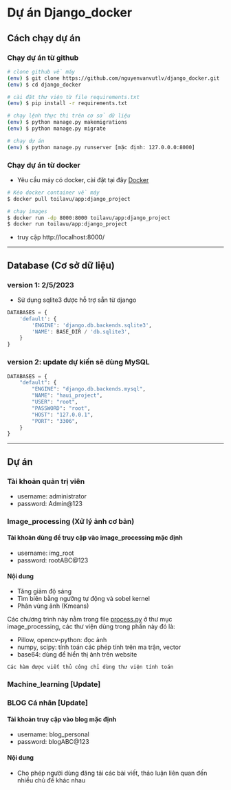 # Dự án Django_docker


## Cách chạy dự án
### Chạy dự án từ github

``` bash
# clone github về máy
(env) $ git clone https://github.com/nguyenvanvutlv/django_docker.git
(env) $ cd django_docker
```

``` bash
# cài đặt thư viện từ file requirements.txt
(env) $ pip install -r requirements.txt
```

``` bash
# chạy lệnh thực thi trên cơ sở dữ liệu
(env) $ python manage.py makemigrations
(env) $ python manage.py migrate
```

``` bash
# chạy dự án
(env) $ python manage.py runserver [mặc định: 127.0.0.0:8000]
```


### Chạy dự án từ docker

- Yêu cầu máy có docker, cài đặt tại đây [Docker](https://www.docker.com/)

``` bash
# Kéo docker container về máy
$ docker pull toilavu/app:django_project
```

``` bash
# chạy images
$ docker run -dp 8000:8000 toilavu/app:django_project
$ docker run toilavu/app:django_project
```
- truy cập http://localhost:8000/


-----------------------------------------------------

## Database (Cơ sở dữ liệu)

### version 1: 2/5/2023

- Sử dụng sqlite3 được hỗ trợ sẵn từ django
``` python
DATABASES = {
    'default': {
        'ENGINE': 'django.db.backends.sqlite3',
        'NAME': BASE_DIR / 'db.sqlite3',
    }
}
```

### version 2: update dự kiến sẽ dùng MySQL

``` python
DATABASES = {
    "default": {
        "ENGINE": "django.db.backends.mysql",
        "NAME": "haui_project",
        "USER": "root",
        "PASSWORD": "root",
        "HOST": "127.0.0.1",
        "PORT": "3306",
    }
}
```

---------------------------------------

## Dự án

### Tài khoản quản trị viên

- username: administrator
- password: Admin@123

### Image_processing (Xử lý ảnh cơ bản)

#### Tài khoản dùng để truy cập vào image_processing mặc định

- username: img_root
- password: rootABC@123

#### Nội dung

- Tăng giảm độ sáng
- Tìm biên bằng ngưỡng tự động và sobel kernel
- Phân vùng ảnh (Kmeans)

Các chương trình này nằm trong file [process.py](image_processing/process.py) ở thư mục image_processing, các thư viện dùng trong phần này đó là:

- Pillow, opencv-python: đọc ảnh
- numpy, scipy: tính toán các phép tính trên ma trận, vector
- base64: dùng để hiển thị ảnh trên website

```
Các hàm được viết thủ công chỉ dùng thư viện tính toán
```


### Machine_learning [Update]


### BLOG Cá nhân [Update]

#### Tài khoản truy cập vào blog mặc định

- username: blog_personal
- password: blogABC@123

#### Nội dung

- Cho phép người dùng đăng tải các bài viết, thảo luận liên quan đến nhiều chủ đề khác nhau